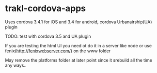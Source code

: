 trakl-cordova-apps
==================

Uses cordova 3.4.1 for iOS and 3.4 for android, cordova Urbanairship(UA) plugin

TODO: test with cordova 3.5 and UA plugin

If you are testing the html UI you need ot do it in a server like node or use fenix(http://fenixwebserver.com/) on the www folder

May remove the platforms folder at later point since it srebuild all the time any ways..
